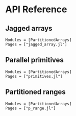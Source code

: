 # API Reference

## Jagged arrays

```@autodocs
Modules = [PartitionedArrays]
Pages = ["jagged_array.jl"]
```

## Parallel primitives

```@autodocs
Modules = [PartitionedArrays]
Pages = ["primitives.jl"]
```

## Partitioned ranges

```@autodocs
Modules = [PartitionedArrays]
Pages = ["p_range.jl"]
```

